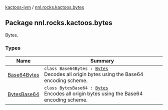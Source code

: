 [kactoos-jvm](../index.md) / [nnl.rocks.kactoos.bytes](./index.md)

## Package nnl.rocks.kactoos.bytes


Bytes.

### Types

| Name | Summary |
|---|---|
| [Base64Bytes](-base64-bytes/index.md) | `class Base64Bytes : `[`Bytes`](../nnl.rocks.kactoos/-bytes/index.md)<br>Decodes all origin bytes using the Base64 encoding scheme. |
| [BytesBase64](-bytes-base64/index.md) | `class BytesBase64 : `[`Bytes`](../nnl.rocks.kactoos/-bytes/index.md)<br>Encodes all origin bytes using the Base64 encoding scheme. |
